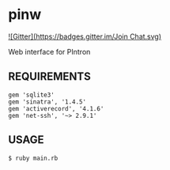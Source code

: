 pinw
====
[![Gitter](https://badges.gitter.im/Join Chat.svg)](https://gitter.im/AlgoLab/pinw?utm_source=badge&utm_medium=badge&utm_campaign=pr-badge&utm_content=badge)

Web interface for PIntron


REQUIREMENTS
------------

```
gem 'sqlite3'
gem 'sinatra', '1.4.5'
gem 'activerecord', '4.1.6'
gem 'net-ssh', '~> 2.9.1' 

```

USAGE
-----

`$ ruby main.rb`

